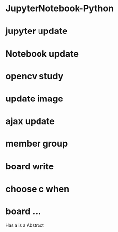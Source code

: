 # JupyterNotebook-Python
# jupyter update
# Notebook update
# opencv study
# update image
# ajax update
# member group
# board write
# choose c when 
# board ...
Has a is a
Abstract
